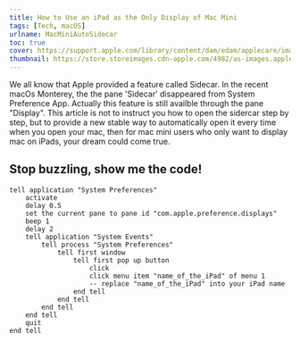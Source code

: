 ```yaml
---
title: How to Use an iPad as the Only Display of Mac Mini
tags: [Tech, macOS]
urlname: MacMiniAutoSidecar
toc: true
cover: https://support.apple.com/library/content/dam/edam/applecare/images/en_US/macos/monterey/macos-monterey-sidecar-hero.png
thumbnail: https://store.storeimages.cdn-apple.com/4982/as-images.apple.com/is/mac-mini-hero-spacegray-202011?wid=904&hei=840&fmt=jpeg&qlt=80&.v=1603580359000
---
```


We all know that Apple provided a feature called Sidecar. In the recent macOs Monterey, the the pane 'Sidecar' disappeared from System Preference App. Actually this feature is still availble through the pane "Display". This article is not to instruct you how to open the sidercar step by step, but to provide a new stable way to automatically open it every time when you open your mac, then for mac mini users who only want to display mac on iPads, your dream could come true. 

## Stop buzzling, show me the code!

``` AppleScript AutoSidecar
tell application "System Preferences"
	activate
	delay 0.5
	set the current pane to pane id "com.apple.preference.displays"
	beep 1
	delay 2
	tell application "System Events"
		tell process "System Preferences"
			tell first window
				tell first pop up button
					click
					click menu item "name_of_the_iPad" of menu 1
					-- replace "name_of_the_iPad" into your iPad name 
				end tell
			end tell
		end tell
	end tell
	quit
end tell
```